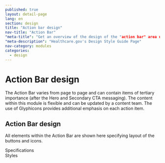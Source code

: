 ```yaml
---
published: true
layout: detail-page
lang: en
section: design
title: "Action bar design"
nav-title: "Action Bar"
"meta-title": "Get an overview of the design of the "action bar" area used on HealthCare.gov landing pages"
"meta-description": "Healthcare.gov's Design Style Guide Page"
nav-category: modules
categories:
  - design
---
```


# Action Bar design

<div class="intro">
The Action Bar varies from page to page and can contain items of tertiary importance (after the Hero and Secondary CTA messaging). The content within this module is flexible and can be updated by a content team.  The use of Glyphicons provides additional emphasis on each action item.
</div>

<div class="hr"></div>

## Action Bar design

All elements within the Action Bar are shown here specifying layout of the buttons and icons.

<div class="caption">Specifications</div>
<img class="full" src="{{site.baseurl}}/images/design/modules/action-bar/1_ABSpecs.png" alt=""/>

<div class="caption">Styles</div>
<img class="full" src="{{site.baseurl}}/images/design/modules/action-bar/2_ABStyles.png" alt=""/>
